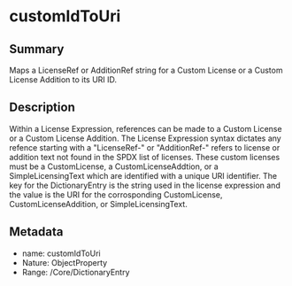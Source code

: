 <!-- Automatically generated by spec-parser v2.0.0 on 2024-01-08T22:20:56.273795+00:00 -->
<!-- SPDX-License-Identifier: Community-Spec-1.0 -->

# customIdToUri

## Summary

Maps a LicenseRef or AdditionRef string for a Custom License or a Custom License Addition to its URI ID.


## Description

Within a License Expression, references can be made to a Custom License or a Custom License Addition.
The License Expression syntax dictates any refence starting with a "LicenseRef-" or "AdditionRef-" refers to license or addition text not found in the SPDX list of licenses.
These custom licenses must be a CustomLicense, a CustomLicenseAddtion, or a SimpleLicensingText which are identified with a unique URI identifier.
The key for the DictionaryEntry is the string used in the license expression and the value is the URI for the corrosponding CustomLicense, CustomLicenseAddition, or SimpleLicensingText.


## Metadata

- name: customIdToUri
- Nature: ObjectProperty
- Range: /Core/DictionaryEntry





